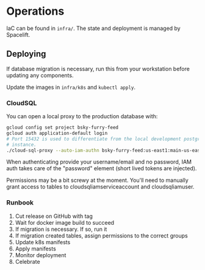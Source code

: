 # Operations

IaC can be found in `infra/`. The state and deployment is managed by Spacelift.

## Deploying

If database migration is necessary, run this from your workstation before
updating any components.

Update the images in `infra/k8s` and `kubectl apply`.

### CloudSQL

You can open a local proxy to the production database with:

```sh
gcloud config set project bsky-furry-feed
gcloud auth application-default login
# Port 15432 is used to differentiate from the local development postgres
# instance.
./cloud-sql-proxy --auto-iam-authn bsky-furry-feed:us-east1:main-us-east -p 15432
```

When authenticating provide your username/email and no password, IAM auth takes
care of the "password" element (short lived tokens are injected).

Permissions may be a bit screwy at the moment. You'll need to manually grant
access to tables to cloudsqliamserviceaccount and cloudsqliamuser.

### Runbook

1. Cut release on GitHub with tag
2. Wait for docker image build to succeed
3. If migration is necessary. If so, run it
4. If migration created tables, assign permissions to the correct groups
5. Update k8s manifests
6. Apply manifests
7. Monitor deployment
8. Celebrate